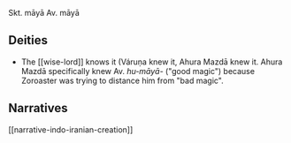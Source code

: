 Skt. māyā
Av. māyā

## Deities
- The [[wise-lord]] knows it (Váruṇa knew it, Ahura Mazdā knew it. Ahura Mazdā specifically knew Av. *hu-māyā-* ("good magic") because Zoroaster was trying to distance him from "bad magic".

## Narratives
[[narrative-indo-iranian-creation]]
